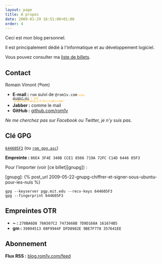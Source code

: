 ```yaml
---
layout: page
title: À propos
date: 2009-01-29 16:51:00+01:00
order: 4
---
```


Ceci est mon blog personnel.

Il est principalement dédié à l'informatique et au développement logiciel.

Vous pouvez consulter ma [liste de billets](/index).

## Contact

Romain Vimont (®om)

 * **E-mail :** `rom` suivi de `@rom1v.com` <code style="color:orange; font-size: 6pt">echo abc@def.ghi | sed 's/abc\|de/rom/g;s/f/1v/;s/ghi/com/'</code>
 * **Jabber :** comme le mail
 * **GitHub :** [github.com/rom1v](https://github.com/rom1v)

*Ne me cherchez pas sur Facebook ou Twitter, je n'y suis pas.*

## Clé GPG

[`644605F3`](http://pgp.mit.edu:11371/pks/lookup?op=get&search=0x644605F3) (ou
[`rom_gpg.asc`](http://key.rom1v.com/rom_gpg.asc))

**Empreinte :** `86E4 3F4E 340B CCE1 8566 719A 72FC C14D 6446 05F3`

Pour l'importer (voir [ce billet][gnupg]) :

[gnupg]: {% post_url 2009-05-22-gnupg-chiffrer-et-signer-sous-ubuntu-pour-les-nuls %}

    gpg --keyserver pgp.mit.edu --recv-keys 644605F3
    gpg --fingerprint 644605F3

## Empreintes OTR

 * **~ :** `270BA6D8 70A507C2 7473668B 7D9D168A 161674B5`
 * **gm :** `39894513 08F9944F DFD8982E 9BE7F778 357641EE`

## Abonnement

**Flux RSS :** [blog.rom1v.com/feed](/feed)
